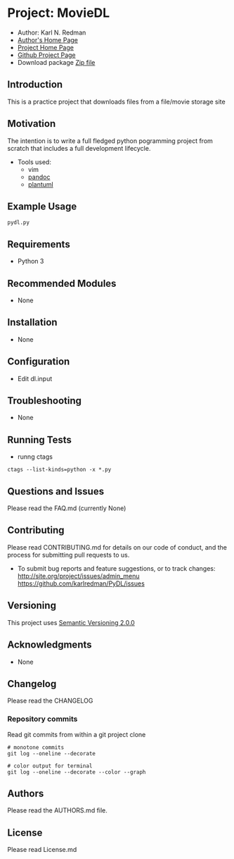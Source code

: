 # Project:  MovieDL

* Author: Karl N. Redman 
* [Author's Home Page](http://karlredman.github.io)
* [Project Home Page](http://karlredman.github.io/PyDL)
* [Github Project Page](https://github.com/karlredman/PyDL)
* Download package [Zip file](https://github.com/karlredman/PyDL/archive/master.zip)

## Introduction
This is a practice project that downloads files from a file/movie storage site

## Motivation
The intention is to write a full fledged python pogramming project from scratch that includes a full development lifecycle. 


* Tools used:
    * vim
    * [pandoc](http://pandoc.org/)
    * [plantuml](http://plantuml.com/)

## Example Usage

```
pydl.py
```

## Requirements
* Python 3

## Recommended Modules
* None

## Installation
* None

## Configuration
* Edit dl.input

## Troubleshooting
* None

## Running Tests
* runng ctags

```
ctags --list-kinds=python -x *.py
```

## Questions and Issues
Please read the FAQ.md (currently None)

## Contributing
Please read CONTRIBUTING.md for details on our code of conduct, and the process for submitting pull requests to us.
* To submit bug reports and feature suggestions, or to track changes:
   http://site.org/project/issues/admin_menu
   https://github.com/karlredman/PyDL/issues

## Versioning
This project uses [Semantic Versioning 2.0.0](http://semver.org/)

## Acknowledgments
* None

## Changelog
Please read the CHANGELOG

### Repository commits
Read git commits from within a git project clone
```
# monotone commits
git log --oneline --decorate

# color output for terminal
git log --oneline --decorate --color --graph
```

## Authors
Please read the AUTHORS.md file.

## License
Please read License.md

